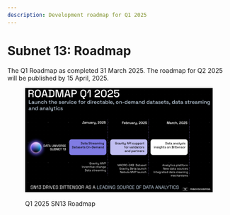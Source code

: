 ```yaml
---
description: Development roadmap for Q1 2025
---
```


# Subnet 13: Roadmap

The Q1 Roadmap as completed 31 March 2025. The roadmap for Q2 2025 will be published by 15 April, 2025.

<figure><img src="../../.gitbook/assets/SN13-Q1-2025-Roadmap.png" alt=""><figcaption><p>Q1 2025 SN13 Roadmap</p></figcaption></figure>
